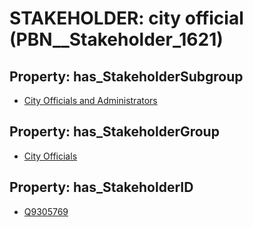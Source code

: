 # STAKEHOLDER: __city official__ (PBN__Stakeholder_1621)

## Property: has_StakeholderSubgroup

* [City Officials and Administrators](PBN__StakeholderSubgroup_4)

## Property: has_StakeholderGroup

* [City Officials](PBN__StakeholderGroup_0)

## Property: has_StakeholderID

* [Q9305769](Q9305769)

